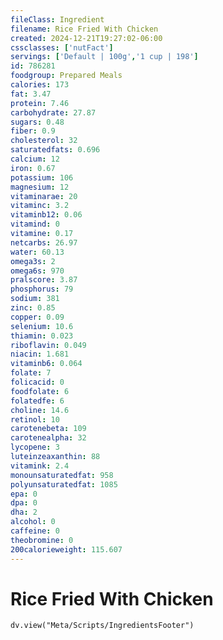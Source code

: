 ```yaml
---
fileClass: Ingredient
filename: Rice Fried With Chicken
created: 2024-12-21T19:27:02-06:00
cssclasses: ['nutFact']
servings: ['Default | 100g','1 cup | 198']
id: 786281
foodgroup: Prepared Meals
calories: 173
fat: 3.47
protein: 7.46
carbohydrate: 27.87
sugars: 0.48
fiber: 0.9
cholesterol: 32
saturatedfats: 0.696
calcium: 12
iron: 0.67
potassium: 106
magnesium: 12
vitaminarae: 20
vitaminc: 3.2
vitaminb12: 0.06
vitamind: 0
vitamine: 0.17
netcarbs: 26.97
water: 60.13
omega3s: 2
omega6s: 970
pralscore: 3.87
phosphorus: 79
sodium: 381
zinc: 0.85
copper: 0.09
selenium: 10.6
thiamin: 0.023
riboflavin: 0.049
niacin: 1.681
vitaminb6: 0.064
folate: 7
folicacid: 0
foodfolate: 6
folatedfe: 6
choline: 14.6
retinol: 10
carotenebeta: 109
carotenealpha: 32
lycopene: 3
luteinzeaxanthin: 88
vitamink: 2.4
monounsaturatedfat: 958
polyunsaturatedfat: 1085
epa: 0
dpa: 0
dha: 2
alcohol: 0
caffeine: 0
theobromine: 0
200calorieweight: 115.607
---
```


# Rice Fried With Chicken

```dataviewjs
dv.view("Meta/Scripts/IngredientsFooter")
```